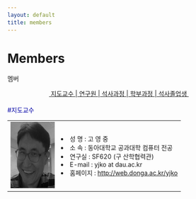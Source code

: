 ```yaml
---
layout: default
title: members
---
```

<div class="post">
	<h1 class="pageTitle">Members</h1>
	<p class="meta">멤버</p>
	<div class="linklink" style = "text-align:center;">
		<a href="#1">&nbsp;지도교수&nbsp;</a>|<a href="#2">&nbsp;연구원&nbsp;</a>|<a href="#3">&nbsp;석사과정&nbsp;</a>|<a href="#4">&nbsp;학부과정&nbsp;</a>|<a href="#5">&nbsp;석사졸업생&nbsp;</a></div>
	<br>
</div>

<div class="post">
	<a name="1"><font style = "color:#0000A5;">#지도교수</font></a>
	<table frame=void>
		<tr>
			<td class="portcol"><img src="/assets/img/members/yjko.jpg" width = "100px" height = "150px"></td>
			<td class="informColumn">
				<li>성  명 : 고 영 중</li>
				<li>소  속 : 동아대학교 공과대학 컴퓨터 전공</li>
				<li>연구실 : SF620 (구 산학협력관)</li>
				<li>E-mail : yjko at dau.ac.kr</li>
				<li>홈페이지 : <a href="http://web.donga.ac.kr/yjko" target="_blank">http://web.donga.ac.kr/yjko</a></li>
			</td>
		</tr>
	</table>
</div>




